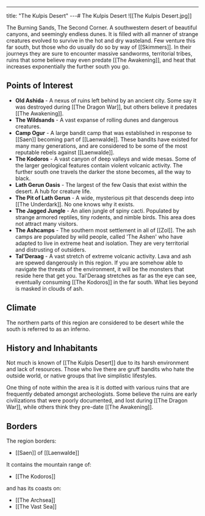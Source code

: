 ---
title: "The Kulpis Desert"
---# The Kulpis Desert
![[The Kulpis Desert.jpg]]

The Burning Sands, The Second Corner. A southwestern desert of beautiful canyons, and seemingly endless dunes. It is filled with all manner of strange creatures evolved to survive in the hot and dry wasteland. Few venture this far south, but those who do usually do so by way of [[Skimmers]]. In their journeys they are sure to  encounter massive sandworms, territorial tribes, ruins that some believe may even predate [[The Awakening]], and heat that increases exponentially the further south you go.

## Points of Interest
- **Old Ashida** - A nexus of ruins left behind by an ancient city. Some say it was destroyed during [[The Dragon War]], but others believe it predates [[The Awakening]].
- **The Wildsands** - A vast expanse of rolling dunes and dangerous creatures.
- **Camp Ogur** - A large bandit camp that was established in response to [[Saen]] becoming part of [[Laenwalde]]. These bandits have existed for many many generations, and are considered to be some of the most reputable rebels against [[Laenwalde]].
- **The Kodoros** - A vast canyon of deep valleys and wide mesas. Some of the larger geological features contain violent volcanic activity. The further south one travels  the darker the stone becomes, all the way to black.
- **Lath Gerun Oasis** - The largest of the few Oasis that exist within the desert. A hub for creature life.
- **The Pit of Lath Gerun** - A wide, mysterious pit that descends deep into [[The Underdark]]. No one knows why it exists.
- **The Jagged Jungle** - An alien jungle of spiny cacti. Populated by strange armored reptiles, tiny rodents, and nimble birds. This area does not attract many visitors.
- **The Ashcamps** - The southern most settlement in all of [[Zol]]. The ash camps are populated by wild people, called 'The Ashen' who have adapted to live in extreme heat and isolation. They are very territorial and distrusting of outsiders.
- **Tal'Deraag** - A vast stretch of extreme volcanic activity. Lava and ash are spewed dangerously in this region. If you are somehow able to navigate the threats of the environment, it will be the monsters that reside here that get you. Tal'Deraag stretches as far as the eye can see, eventually consuming [[The Kodoros]] in the far south. What lies beyond is masked in clouds of ash.

## Climate
The northern parts of this region are considered to be desert while the south is referred to as an inferno.

## History and Inhabitants
Not much is known of [[The Kulpis Desert]] due to its harsh environment and lack of resources. Those who live there are gruff bandits who hate the outside world, or native groups that live simplistic lifestyles.

One thing of note within the area is it is dotted with various ruins that are frequently debated amongst archeologists. Some believe the ruins are early civilizations that were poorly documented, and lost during [[The Dragon War]], while others think they pre-date [[The Awakening]].

## Borders
The region borders:
- [[Saen]] of [[Laenwalde]]

It contains the mountain range of:
- [[The Kodoros]]

and has its coasts on:
- [[The Archsea]]
- [[The Vast Sea]]